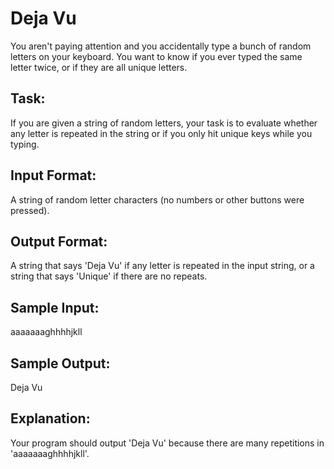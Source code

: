 # Deja Vu  

You aren't paying attention and you accidentally type a bunch of random letters on your keyboard. You want to know if you ever typed the same letter twice, or if they are all unique letters.

## Task: 
If you are given a string of random letters, your task is to evaluate whether any letter is repeated in the string or if you only hit unique keys while you typing.

## Input Format: 
A string of random letter characters (no numbers or other buttons were pressed).

## Output Format: 
A string that says 'Deja Vu' if any letter is repeated in the input string, or a string that says 'Unique' if there are no repeats.

## Sample Input: 
aaaaaaaghhhhjkll

## Sample Output: 
Deja Vu

## Explanation: 
Your program should output 'Deja Vu' because there are many repetitions in 'aaaaaaaghhhhjkll'.
